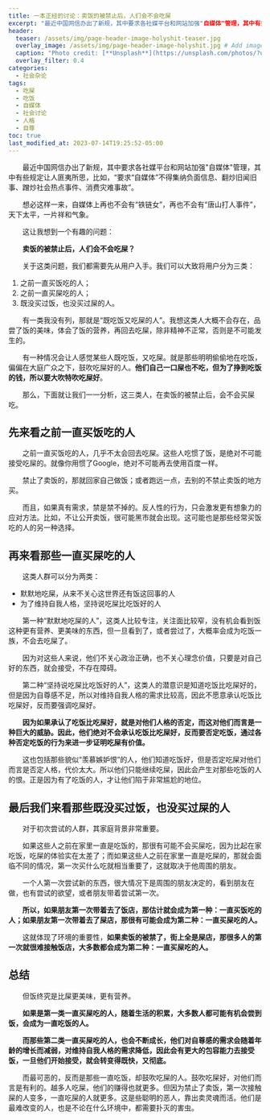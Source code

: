 ```yaml
---
title: 一本正经的讨论：卖饭的被禁止后，人们会不会吃屎
excerpt: "最近中国网信办出了新规，其中要求各社媒平台和网站加强"自媒体"管理，其中有些规定让人匪夷所思。这让人联想到，吃屎和吃饭的问题。"
header:
  teaser: /assets/img/page-header-image-holyshit-teaser.jpg
  overlay_image: /assets/img/page-header-image-holyshit.jpg # Add image post (optional)
  caption: "Photo credit: [**Unsplash**](https://unsplash.com/photos/?utm_source=unsplash&utm_medium=referral&utm_content=creditCopyText)"
  overlay_filter: 0.4
categories:
  - 社会杂论
tags: 
  - 吃屎
  - 吃饭
  - 自媒体
  - 社会讨论
  - 人格
  - 自尊
toc: true
last_modified_at: 2023-07-14T19:25:52-05:00 
---
```


&emsp;&emsp;最近中国网信办出了新规，其中要求各社媒平台和网站加强"自媒体"管理，其中有些规定让人匪夷所思，比如，“要求“自媒体”不得集纳负面信息、翻炒旧闻旧事、蹭炒社会热点事件、消费灾难事故”。

&emsp;&emsp;想必这样一来，自媒体上再也不会有“铁链女”，再也不会有“唐山打人事件”，天下太平，一片祥和气象。

&emsp;&emsp;这让我想到一个有趣的问题：

&emsp;&emsp;**卖饭的被禁止后，人们会不会吃屎？**

&emsp;&emsp;关于这类问题，我们都需要先从用户入手。我们可以大致将用户分为三类：

1. 之前一直买饭吃的人；
2. 之前一直买屎吃的人；
3. 既没买过饭，也没买过屎的人。

&emsp;&emsp;有一类我没有列，那就是“既吃饭又吃屎的人”。我想这类人大概不会存在，品尝了饭的美味，体会了饭的营养，再回去吃屎，除非精神不正常，否则是不可能发生的。

&emsp;&emsp;有一种情况会让人感觉某些人既吃饭，又吃屎。就是那些明明偷偷地在吃饭，偏偏在大庭广众之下，鼓吹吃屎好的人。**他们自己一口屎也不吃，但为了挣到吃饭的钱，所以要大吹特吹吃屎好**。

&emsp;&emsp;那么，下面就让我们一一分析，这三类人，在卖饭的被禁止后，会不会买屎吃。

## 先来看之前一直买饭吃的人

&emsp;&emsp;之前一直买饭吃的人，几乎不太会回去吃屎。这些人吃惯了饭，是绝对不可能接受吃屎的。就像你用惯了Google，绝对不可能再去使用百度一样。

&emsp;&emsp;禁止了卖饭的，那就回家自己做饭；或者跑远一点，去别的不禁止卖饭的地方买。

&emsp;&emsp;而且，如果真有需求，禁是禁不掉的。反人性的行为，只会激发更有想象力的应对方法。比如，不让公开卖饭，很可能黑市就会出现。这可能也是那些经常买饭吃的人的另一种选择。

## 再来看那些一直买屎吃的人

&emsp;&emsp;这类人群可以分为两类：

- 默默地吃屎，从来不关心这世界还有饭这回事的人
- 为了维持自我人格，坚持说吃屎比吃饭好的人

&emsp;&emsp;第一种“默默地吃屎的人”，这类人比较专注，关注面比较窄，没有机会看到饭这种更有营养、更美味的东西，但一旦看到了，或者尝过了，大概率会成为吃饭一族，不会去吃屎了。

&emsp;&emsp;因为对这些人来说，他们不关心政治正确，也不关心理念价值，只要是对自己好的东西，就会接受，不存在障碍。

&emsp;&emsp;第二种“坚持说吃屎比吃饭好的人”，这类人的潜意识是知道吃饭比吃屎好的，但是因为自尊感不足，所以对维持自我人格的需求比较高，因此不愿意承认吃饭比吃屎好，反而要强调吃屎好。

&emsp;&emsp;**因为如果承认了吃饭比吃屎好，就是对他们人格的否定，而这对他们而言是一种巨大的威胁。因此，他们绝对不会承认吃饭比吃屎好，反而要否定吃饭，通过各种否定吃饭的行为来进一步证明吃屎有价值。**

&emsp;&emsp;这也包括那些貌似“羡慕嫉妒恨”的人，他们知道吃饭好，但是否定吃屎对他们而言是否定人格，代价太大。所以他们只能继续吃屎，因此会产生对那些吃饭的人的恨。正是因为有了吃饭的人，才让他们陷于非常尴尬的地位。

## 最后我们来看那些既没买过饭，也没买过屎的人

&emsp;&emsp;对于初次尝试的人群，其家庭背景非常重要。

&emsp;&emsp;如果这些人之前在家里一直是吃饭的，那很有可能不会买屎吃，因为比起在家吃饭，吃屎的体验实在太差了；而如果这些人之前在家里一直是吃屎的，那就会面临不同的情况，第一次买什么吃就相当重要了，这就取决于他周围的朋友。

&emsp;&emsp;一个人第一次尝试新的东西，很大情况下是周围的朋友决定的，看到朋友在做，也有尝试的欲望，或者朋友带着尝试第一次。

&emsp;&emsp;**所以，如果朋友第一次带着去了饭店，那估计就会成为第一种：一直买饭吃的人；如果朋友第一次带着去了屎店，那很有可能会成为第二种：一直买屎吃的人。**

&emsp;&emsp;这就体现了环境的重要性，**如果卖饭的被禁了，街上全是屎店，那很多人的第一次就很难接触饭店，大多数都会成为第二种：一直买屎吃的人。**

## 总结

&emsp;&emsp;但饭终究是比屎更美味，更有营养。

&emsp;&emsp;**如果是第一类一直买屎吃的人，随着生活的积累，大多数人都可能有机会尝到饭，会成为一直吃饭的人。**

&emsp;&emsp;**而那些第二类一直买屎吃的人，也会不断成长，他们对自尊感的需求会随着年龄的增长而减弱，对维持自我人格的需求降低，因此会有更大的包容能力去接受饭，一旦他们开始接受，就会转变得既快，又彻底。**

&emsp;&emsp;而最可恶的，反而是那些一直吃饭，却鼓吹吃屎的人。鼓吹吃屎好，对他们而言是有利的。越多人吃屎，他们的赚得也就更多。但因为禁止了卖饭，第一次接触屎的人变多，一直吃屎的人就更多。这是些聪明的恶人，靠出卖灵魂而活。他们是最难改变的人，也是不论在什么环境中，都需要扑灭的害虫。